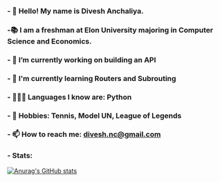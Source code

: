 ### - 👋 Hello! My name is Divesh Anchaliya. 
### -📚 I am a freshman at Elon University majoring in Computer Science and Economics. 
### - 🔭 I’m currently working on building an API 
### - 🌱 I'm currently learning Routers and Subrouting
### - 👨🏻‍💻 Languages I know are: Python
### - 🥈 Hobbies: Tennis, Model UN, League of Legends 
### - 📫 How to reach me: divesh.nc@gmail.com

### - Stats: 
[![Anurag's GitHub stats](https://github-readme-stats.vercel.app/api?username=danchaliya)](https://github.com/anuraghazra/github-readme-stats)
